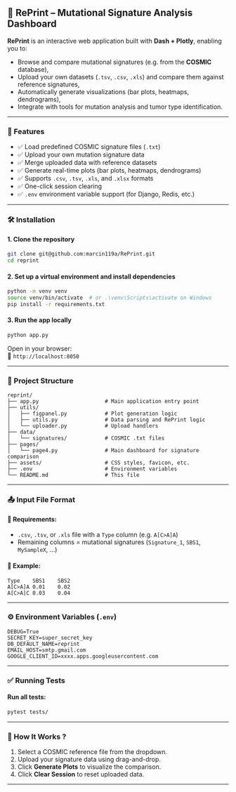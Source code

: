## 🧬 RePrint – Mutational Signature Analysis Dashboard

**RePrint** is an interactive web application built with **Dash + Plotly**, enabling you to:
- Browse and compare mutational signatures (e.g. from the **COSMIC** database),
- Upload your own datasets (`.tsv`, `.csv`, `.xls`) and compare them against reference signatures,
- Automatically generate visualizations (bar plots, heatmaps, dendrograms),
- Integrate with tools for mutation analysis and tumor type identification.

---

### 🚀 Features

- ✅ Load predefined COSMIC signature files (`.txt`)
- ✅ Upload your own mutation signature data
- ✅ Merge uploaded data with reference datasets
- ✅ Generate real-time plots (bar plots, heatmaps, dendrograms)
- ✅ Supports `.csv`, `.tsv`, `.xls`, and `.xlsx` formats
- ✅ One-click session clearing
- ✅ `.env` environment variable support (for Django, Redis, etc.)

---

### 🛠 Installation

#### 1. Clone the repository
```bash
git clone git@github.com:marcin119a/RePrint.git
cd reprint
```

#### 2. Set up a virtual environment and install dependencies
```bash
python -m venv venv
source venv/bin/activate  # or .\venv\Scripts\activate on Windows
pip install -r requirements.txt
```

#### 3. Run the app locally
```bash
python app.py
```

Open in your browser:  
📍 `http://localhost:8050`

---

### 📁 Project Structure

```
reprint/
├── app.py                     # Main application entry point
├── utils/
│   ├── figpanel.py            # Plot generation logic
│   ├── utils.py               # Data parsing and RePrint logic
│   └── uploader.py            # Upload handlers
├── data/
│   └── signatures/            # COSMIC .txt files
├── pages/
│   └── page4.py               # Main dashboard for signature comparison
├── assets/                    # CSS styles, favicon, etc.
├── .env                       # Environment variables
└── README.md                  # This file
```

---

### 📤 Input File Format

#### 📌 Requirements:
- `.csv`, `.tsv`, or `.xls` file with a `Type` column (e.g. `A[C>A]A`)
- Remaining columns = mutational signatures (`Signature_1`, `SBS1`, `MySampleX`, ...)

#### 📌 Example:
```tsv
Type	SBS1	SBS2
A[C>A]A	0.01	0.02
A[C>A]C	0.03	0.04
```

---

### ⚙️ Environment Variables (`.env`)
```env
DEBUG=True
SECRET_KEY=super_secret_key
DB_DEFAULT_NAME=reprint
EMAIL_HOST=smtp.gmail.com
GOOGLE_CLIENT_ID=xxxx.apps.googleusercontent.com
```

---

### ✅ Running Tests

#### Run all tests:
```bash
pytest tests/
```

---

### 🧪 How It Works ?

1. Select a COSMIC reference file from the dropdown.
2. Upload your signature data using drag-and-drop.
3. Click **Generate Plots** to visualize the comparison.
4. Click **Clear Session** to reset uploaded data.

---
